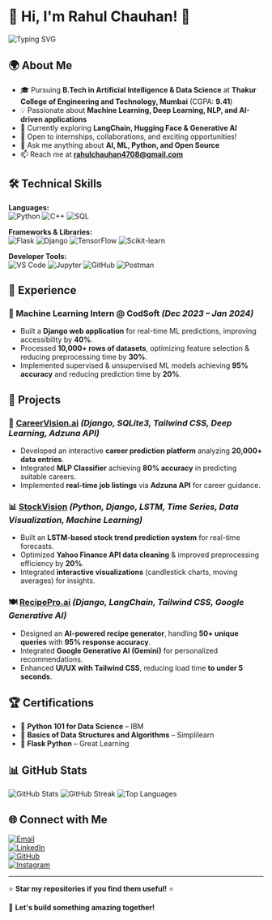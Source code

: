 # 👋 Hi, I'm Rahul Chauhan! 🚀

![Typing SVG](https://readme-typing-svg.demolab.com?font=Fira+Code&weight=600&pause=1000&color=F7B93E&center=true&vCenter=true&width=435&lines=AI+%7C+ML+%7C+Data+Science;Software+Developer;Python+%7C+C%2B%2B+%7C+SQL;Open+Source+Contributor)

## 🌍 About Me

- 🎓 Pursuing **B.Tech in Artificial Intelligence & Data Science** at **Thakur College of Engineering and Technology, Mumbai** (CGPA: **9.41**)  
- 💡 Passionate about **Machine Learning, Deep Learning, NLP, and AI-driven applications**
- 🔭 Currently exploring **LangChain, Hugging Face & Generative AI**
- 💼 Open to internships, collaborations, and exciting opportunities!
- 💬 Ask me anything about **AI, ML, Python, and Open Source**
- 📫 Reach me at **rahulchauhan4708@gmail.com**

## 🛠 Technical Skills

**Languages:**  
![Python](https://img.shields.io/badge/-Python-3776AB?style=flat-square&logo=Python&logoColor=white) ![C++](https://img.shields.io/badge/-C++-00599C?style=flat-square&logo=C%2B%2B&logoColor=white) ![SQL](https://img.shields.io/badge/-SQL-4479A1?style=flat-square&logo=MySQL&logoColor=white)

**Frameworks & Libraries:**  
![Flask](https://img.shields.io/badge/-Flask-000000?style=flat-square&logo=Flask&logoColor=white) ![Django](https://img.shields.io/badge/-Django-092E20?style=flat-square&logo=Django&logoColor=white) ![TensorFlow](https://img.shields.io/badge/-TensorFlow-FF6F00?style=flat-square&logo=TensorFlow&logoColor=white) ![Scikit-learn](https://img.shields.io/badge/-Scikit%20Learn-F7931E?style=flat-square&logo=Scikit-learn&logoColor=white)

**Developer Tools:**  
![VS Code](https://img.shields.io/badge/-VS%20Code-007ACC?style=flat-square&logo=Visual-Studio-Code&logoColor=white) ![Jupyter](https://img.shields.io/badge/-Jupyter-F37626?style=flat-square&logo=Jupyter&logoColor=white) ![GitHub](https://img.shields.io/badge/-GitHub-181717?style=flat-square&logo=GitHub&logoColor=white) ![Postman](https://img.shields.io/badge/-Postman-FF6C37?style=flat-square&logo=Postman&logoColor=white)

## 💼 Experience

### 🚀 Machine Learning Intern @ CodSoft *(Dec 2023 – Jan 2024)*
- Built a **Django web application** for real-time ML predictions, improving accessibility by **40%**.
- Processed **10,000+ rows of datasets**, optimizing feature selection & reducing preprocessing time by **30%**.
- Implemented supervised & unsupervised ML models achieving **95% accuracy** and reducing prediction time by **20%**.

## 🚀 Projects

### 🎯 [CareerVision.ai](https://github.com/Rahul4112002/CareerVision.ai) *(Django, SQLite3, Tailwind CSS, Deep Learning, Adzuna API)*
- Developed an interactive **career prediction platform** analyzing **20,000+ data entries**.
- Integrated **MLP Classifier** achieving **80% accuracy** in predicting suitable careers.
- Implemented **real-time job listings** via **Adzuna API** for career guidance.

### 📊 [StockVision](https://github.com/Rahul4112002/StockVision) *(Python, Django, LSTM, Time Series, Data Visualization, Machine Learning)*
- Built an **LSTM-based stock trend prediction system** for real-time forecasts.
- Optimized **Yahoo Finance API data cleaning** & improved preprocessing efficiency by **20%**.
- Integrated **interactive visualizations** (candlestick charts, moving averages) for insights.

### 🍽️ [RecipePro.ai](https://github.com/Rahul4112002/RecipePro.ai) *(Django, LangChain, Tailwind CSS, Google Generative AI)*
- Designed an **AI-powered recipe generator**, handling **50+ unique queries** with **95% response accuracy**.
- Integrated **Google Generative AI (Gemini)** for personalized recommendations.
- Enhanced **UI/UX with Tailwind CSS**, reducing load time **to under 5 seconds**.

## 🏆 Certifications

- 🏅 **Python 101 for Data Science** – IBM  
- 🏅 **Basics of Data Structures and Algorithms** – Simplilearn  
- 🏅 **Flask Python** – Great Learning  

## 📊 GitHub Stats

![GitHub Stats](https://github-readme-stats.vercel.app/api?username=Rahul4112002&theme=dark&hide_border=true&include_all_commits=true&count_private=true)
![GitHub Streak](https://nirzak-streak-stats.vercel.app/?user=Rahul4112002)
![Top Languages](https://github-readme-stats.vercel.app/api/top-langs/?username=Rahul4112002&theme=dark&hide_border=true&include_all_commits=true&count_private=true&layout=compact)

## 🌐 Connect with Me

[![Email](https://img.shields.io/badge/Email-D14836?style=for-the-badge&logo=gmail&logoColor=white)](mailto:rahulchauhan4708@gmail.com)  
[![LinkedIn](https://img.shields.io/badge/LinkedIn-%230077B5.svg?style=for-the-badge&logo=linkedin&logoColor=white)](https://linkedin.com/in/rahul-chauhan-932522230/)  
[![GitHub](https://img.shields.io/badge/GitHub-%23181717.svg?style=for-the-badge&logo=github&logoColor=white)](https://github.com/Rahul4112002)  
[![Instagram](https://img.shields.io/badge/Instagram-%23E4405F.svg?style=for-the-badge&logo=Instagram&logoColor=white)](https://instagram.com/r4hul.off)

---

⭐ **Star my repositories if you find them useful!** ⭐

🚀 **Let's build something amazing together!**
